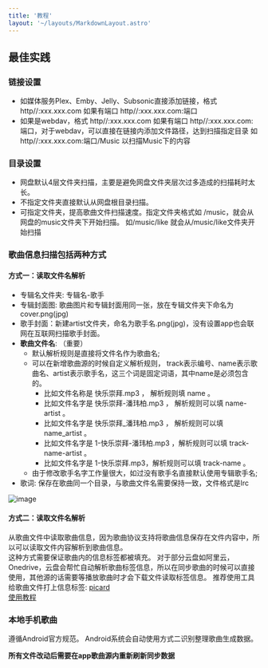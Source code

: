 ```yaml
---
title: '教程'
layout: '~/layouts/MarkdownLayout.astro'
---
```

## 最佳实践

### 链接设置

* 如媒体服务Plex、Emby、Jelly、Subsonic直接添加链接，格式 http//:xxx.xxx.com 如果有端口 http//:xxx.xxx.com:端口
* 如果是webdav，格式 http//:xxx.xxx.com 如果有端口 http//:xxx.xxx.com:端口，对于webdav，可以直接在链接内添加文件路径，达到扫描指定目录 如http//:xxx.xxx.com:端口/Music 以扫描Music下的内容

### 目录设置

* 网盘默认4层文件夹扫描，主要是避免网盘文件夹层次过多造成的扫描耗时太长。
* 不指定文件夹直接默认从网盘根目录扫描。
* 可指定文件夹，提高歌曲文件扫描速度。指定文件夹格式如 /music，就会从网盘的music文件夹下开始扫描。 如/music/like 就会从/music/like文件夹开始扫描

### 歌曲信息扫描包括两种方式

#### 方式一：读取文件名解析

* 专辑名文件夹: 专辑名-歌手  
* 专辑封面图: 歌曲图片和专辑封面用同一张，放在专辑文件夹下命名为cover.png(jpg)  
* 歌手封面：新建artist文件夹，命名为歌手名.png(jpg)，没有设置app也会联网在互联网扫描歌手封面。
* **歌曲文件名**: （重要）
  * 默认解析规则是直接将文件名作为歌曲名; 
  * 可以在新增歌曲源的时候自定义解析规则， track表示编号、name表示歌曲名、artist表示歌手名，这三个词是固定词语，其中name是必须包含的。
    * 比如文件名称是 快乐崇拜.mp3 ， 解析规则填  name  。
    * 比如文件名字是 快乐崇拜-潘玮柏.mp3 ， 解析规则可以填  name-artist 。
    * 比如文件名字是 快乐崇拜_潘玮柏.mp3 ， 解析规则可以填  name_artist 。
    * 比如文件名字是 1-快乐崇拜-潘玮柏.mp3 ，解析规则可以填  track-name-artist 。
    * 比如文件名字是 1-快乐崇拜.mp3，解析规则可以填 track-name 。
  * 由于修改歌手名字工作量很大，如过没有歌手名直接默认使用专辑歌手名;
* 歌词: 保存在歌曲同一个目录，与歌曲文件名需要保持一致，文件格式是lrc 

![image](~/assets/images/file_folder_design2.webp)

#### 方式二：读取文件名解析

从歌曲文件中读取歌曲信息，因为歌曲协议支持将歌曲信息保存在文件内容中，所以可以读取文件内容解析到歌曲信息。  
这种方式需要保证歌曲内的信息标签都被填充。  对于部分云盘如阿里云，Onedrive，云盘会帮忙自动解析歌曲标签信息，所以在同步歌曲的时候可以直接使用，其他源的话需要等播放歌曲时才会下载文件读取标签信息。 
推荐使用工具给歌曲文件打上信息标签: [picard](https://picard.musicbrainz.org/)  
[使用教程](http://www.92nas.com/forum.php?mod=viewthread&tid=115)

### 本地手机歌曲

遵循Android官方规范。 Android系统会自动使用方式二识别整理歌曲生成数据。

**所有文件改动后需要在app歌曲源内重新刷新同步数据**
